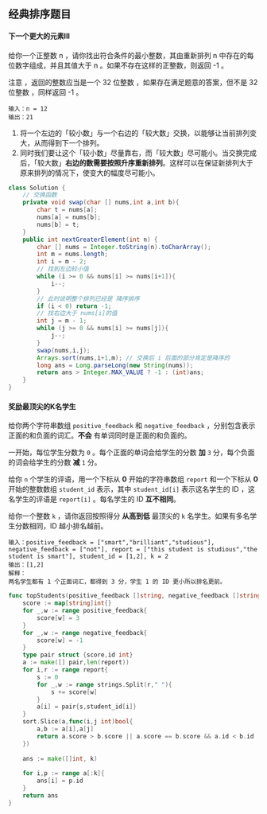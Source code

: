 ## 经典排序题目



#### 下一个更大的元素III

给你一个正整数 n ，请你找出符合条件的最小整数，其由重新排列 n 中存在的每位数字组成，并且其值大于 n 。如果不存在这样的正整数，则返回 -1 。

注意 ，返回的整数应当是一个 32 位整数 ，如果存在满足题意的答案，但不是 32 位整数 ，同样返回 -1 。

```
输入：n = 12
输出：21
```

1. 将一个左边的「较小数」与一个右边的「较大数」交换，以能够让当前排列变大，从而得到下一个排列。
2. 同时我们要让这个「较小数」尽量靠右，而「较大数」尽可能小。当交换完成后，「较大数」**右边的数需要按照升序重新排列**。这样可以在保证新排列大于原来排列的情况下，使变大的幅度尽可能小。

```java
class Solution {
    // 交换函数
    private void swap(char [] nums,int a,int b){
        char t = nums[a];
        nums[a] = nums[b];
        nums[b] = t;
    }
    public int nextGreaterElement(int n) {
        char [] nums = Integer.toString(n).toCharArray();
        int m = nums.length;
        int i = m - 2;
        // 找到左边较小值
        while (i >= 0 && nums[i] >= nums[i+1]){
            i--;
        }
        // 此时说明整个排列已经是 降序排序
        if (i < 0) return -1;
        // 找右边大于 nums[i]的值
        int j = m - 1;
        while (j >= 0 && nums[i] >= nums[j]){
            j--;
        }
        swap(nums,i,j);
        Arrays.sort(nums,i+1,m); // 交换后 i 后面的部分肯定是降序的
        long ans = Long.parseLong(new String(nums));
        return ans > Integer.MAX_VALUE ? -1 : (int)ans;
    }
}
```



#### 奖励最顶尖的K名学生

给你两个字符串数组 `positive_feedback` 和 `negative_feedback` ，分别包含表示正面的和负面的词汇。**不会** 有单词同时是正面的和负面的。

一开始，每位学生分数为 `0` 。每个正面的单词会给学生的分数 **加** `3` 分，每个负面的词会给学生的分数 **减** `1` 分。

给你 `n` 个学生的评语，用一个下标从 **0** 开始的字符串数组 `report` 和一个下标从 **0** 开始的整数数组 `student_id` 表示，其中 `student_id[i]` 表示这名学生的 ID ，这名学生的评语是 `report[i]` 。每名学生的 ID **互不相同**。

给你一个整数 `k` ，请你返回按照得分 **从高到低** 最顶尖的 `k` 名学生。如果有多名学生分数相同，ID 越小排名越前。

```
输入：positive_feedback = ["smart","brilliant","studious"], negative_feedback = ["not"], report = ["this student is studious","the student is smart"], student_id = [1,2], k = 2
输出：[1,2]
解释：
两名学生都有 1 个正面词汇，都得到 3 分，学生 1 的 ID 更小所以排名更前。
```

```go
func topStudents(positive_feedback []string, negative_feedback []string, report []string, student_id []int, k int) []int {
    score := map[string]int{}
    for _,w := range positive_feedback{
        score[w] = 3
    }
    for _,w := range negative_feedback{
        score[w] = -1
    }
    type pair struct {score,id int}
    a := make([] pair,len(report))
    for i,r := range report{
        s := 0
        for _,w := range strings.Split(r," "){
            s += score[w]
        }
        a[i] = pair{s,student_id[i]}
    }
    sort.Slice(a,func(i,j int)bool{
        a,b := a[i],a[j]
        return a.score > b.score || a.score == b.score && a.id < b.id
    })
    
    ans := make([]int, k)
    
    for i,p := range a[:k]{
        ans[i] = p.id
    }
    return ans
}
```



